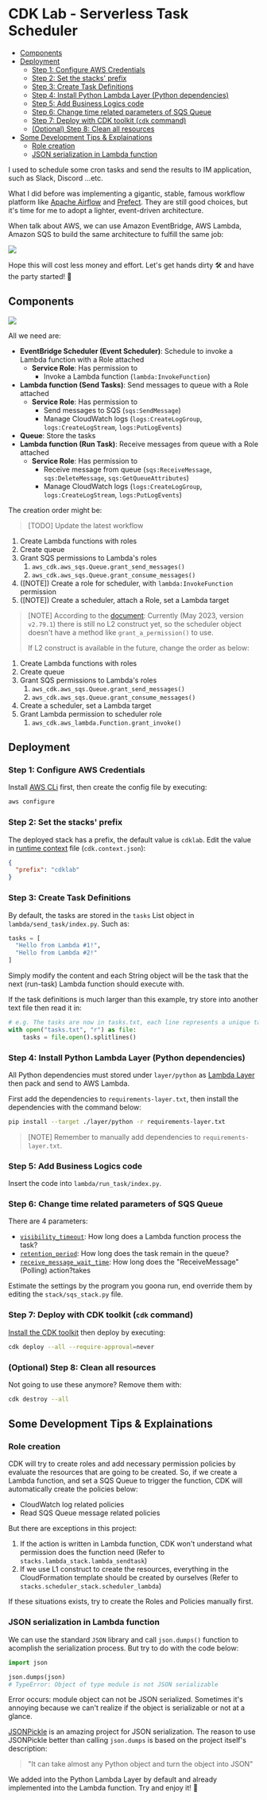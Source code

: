 # CDK Lab - Serverless Task Scheduler<!-- omit from toc -->

- [Components](#components)
- [Deployment](#deployment)
  - [Step 1: Configure AWS Credentials](#step-1-configure-aws-credentials)
  - [Step 2: Set the stacks' prefix](#step-2-set-the-stacks-prefix)
  - [Step 3: Create Task Definitions](#step-3-create-task-definitions)
  - [Step 4: Install Python Lambda Layer (Python dependencies)](#step-4-install-python-lambda-layer-python-dependencies)
  - [Step 5: Add Business Logics code](#step-5-add-business-logics-code)
  - [Step 6: Change time related parameters of SQS Queue](#step-6-change-time-related-parameters-of-sqs-queue)
  - [Step 7: Deploy with CDK toolkit (`cdk` command)](#step-7-deploy-with-cdk-toolkit-cdk-command)
  - [(Optional) Step 8: Clean all resources](#optional-step-8-clean-all-resources)
- [Some Development Tips \& Explainations](#some-development-tips--explainations)
  - [Role creation](#role-creation)
  - [JSON serialization in Lambda function](#json-serialization-in-lambda-function)


I used to schedule some cron tasks and send the results to IM application, such as Slack, Discord ...etc.

What I did before was implementing a gigantic, stable, famous workflow platform like [Apache Airflow](https://airflow.apache.org) and [Prefect](https://www.prefect.io). They are still good choices, but it's time for me to adopt a lighter, event-driven architecture.

When talk about AWS, we can use Amazon EventBridge, AWS Lambda, Amazon SQS to build the same architecture to fulfill the same job:

![](./diagram-services.jpg)

Hope this will cost less money and effort. Let's get hands dirty 🛠️ and have the party started! 🎉

## Components

![](diagram-detailed.jpg)

All we need are:

* **EventBridge Scheduler (Event Scheduler)**: Schedule to invoke a Lambda function with a Role attached
  * **Service Role**: Has permission to
    * Invoke a Lambda function (`lambda:InvokeFunction`)
* **Lambda function (Send Tasks)**: Send messages to queue with a Role attached
  * **Service Role**: Has permission to
    * Send messages to SQS (`sqs:SendMessage`)
    * Manage CloudWatch logs (`logs:CreateLogGroup`, `logs:CreateLogStream`, `logs:PutLogEvents`)
* **Queue**: Store the tasks
* **Lambda function (Run Task)**: Receive messages from queue with a Role attached
  * **Service Role**: Has permission to
      * Receive message from queue (`sqs:ReceiveMessage`, `sqs:DeleteMessage`, `sqs:GetQueueAttributes`)
      * Manage CloudWatch logs (`logs:CreateLogGroup`, `logs:CreateLogStream`, `logs:PutLogEvents`)

The creation order might be:

> [TODO] Update the latest workflow

1. Create Lambda functions with roles
2. Create queue
3. Grant SQS permissions to Lambda's roles
   1. `aws_cdk.aws_sqs.Queue.grant_send_messages()`
   2. `aws_cdk.aws_sqs.Queue.grant_consume_messages()`
4. ([NOTE]) Create a role for scheduler, with `lambda:InvokeFunction` permission
5. ([NOTE]) Create a scheduler, attach a Role, set a Lambda target

> [NOTE] According to the [document](https://docs.aws.amazon.com/cdk/api/v2/python/aws_cdk.aws_scheduler/README.html): Currently (May 2023, version `v2.79.1`) there is still no L2 construct yet, so the scheduler object doesn't have a method like `grant_a_permission()` to use.
>
> If L2 construct is available in the future, change the order as below:

1. Create Lambda functions with roles
2. Create queue
3. Grant SQS permissions to Lambda's roles
   1. `aws_cdk.aws_sqs.Queue.grant_send_messages()`
   2. `aws_cdk.aws_sqs.Queue.grant_consume_messages()`
4. Create a scheduler, set a Lambda target
5. Grant Lambda permission to scheduler role
   1. `aws_cdk.aws_lambda.Function.grant_invoke()`

## Deployment

### Step 1: Configure AWS Credentials

Install [AWS CLi](https://docs.aws.amazon.com/cli/latest/userguide/getting-started-install.html) first, then create the config file by executing:

```bash
aws configure
```

### Step 2: Set the stacks' prefix

The deployed stack has a prefix, the default value is `cdklab`. Edit the value in [runtime context](https://docs.aws.amazon.com/cdk/v2/guide/context.html) file (`cdk.context.json`):

```json
{
  "prefix": "cdklab"
}
```

### Step 3: Create Task Definitions

By default, the tasks are stored in the `tasks` List object in `lambda/send_task/index.py`. Such as:

```python
tasks = [
  "Hello from Lambda #1!",
  "Hello from Lambda #2!"
]
```

Simply modify the content and each String object will be the task that the next (run-task) Lambda function should execute with.

If the task definitions is much larger than this example, try store into another text file then read it in:

```python
# e.g. The tasks are now in tasks.txt, each line represents a unique task definition
with open("tasks.txt", "r") as file:
    tasks = file.open().splitlines()
```

### Step 4: Install Python Lambda Layer (Python dependencies)

All Python dependencies must stored under `layer/python` as [Lambda Layer](https://docs.aws.amazon.com/lambda/latest/dg/configuration-layers.html) then pack and send to AWS Lambda.

First add the dependencies to `requirements-layer.txt`, then install the dependencies with the command below: 

```bash
pip install --target ./layer/python -r requirements-layer.txt
```

> [NOTE] Remember to manually add dependencies to `requirements-layer.txt`.

### Step 5: Add Business Logics code

Insert the code into `lambda/run_task/index.py`.

### Step 6: Change time related parameters of SQS Queue

There are 4 parameters:

* [`visibility_timeout`](https://docs.aws.amazon.com/AWSSimpleQueueService/latest/SQSDeveloperGuide/sqs-visibility-timeout.html): How long does a Lambda function process the task?
* [`retention_period`](https://docs.aws.amazon.com/AWSSimpleQueueService/latest/APIReference/API_SetQueueAttributes.html#API_SetQueueAttributes_RequestSyntax): How long does the task remain in the queue?
* [`receive_message_wait_time`](https://docs.aws.amazon.com/AWSSimpleQueueService/latest/SQSDeveloperGuide/): How long does the "ReceiveMessage" (Polling) action?takes 

Estimate the settings by the program you goona run, end override them by editing the `stack/sqs_stack.py` file.

### Step 7: Deploy with CDK toolkit (`cdk` command)

[Install the CDK toolkit](https://docs.aws.amazon.com/cdk/v2/guide/cli.html) then deploy by executing:

```bash
cdk deploy --all --require-approval=never
```

### (Optional) Step 8: Clean all resources

Not going to use these anymore? Remove them with:

```bash
cdk destroy --all
```

## Some Development Tips & Explainations

### Role creation

CDK will try to create roles and add necessary permission policies by evaluate the resources that are going to be created. So, if we create a Lambda function, and set a SQS Queue to trigger the function, CDK will automatically create the policies below:

* CloudWatch log related policies
* Read SQS Queue message related policies

But there are exceptions in this project:

1. If the action is written in Lambda function, CDK won't understand what permission does the function need (Refer to `stacks.lambda_stack.lambda_sendtask`)
2. If we use L1 construct to create the resources, everything in the CloudFormation template should be created by ourselves (Refer to `stacks.scheduler_stack.scheduler_lambda`)

If these situations exists, try to create the Roles and Policies manually first.

### JSON serialization in Lambda function

We can use the standard `JSON` library and call `json.dumps()` function to acomplish the serialization process. But try to do with the code below:

```python
import json

json.dumps(json)
# TypeError: Object of type module is not JSON serializable
```

Error occurs: module object can not be JSON serialized. Sometimes it's annoying because we can't realize if the object is serializable or not at a glance.

[JSONPickle](https://github.com/jsonpickle/jsonpickle) is an amazing project for JSON serialization. The reason to use JSONPickle better than calling `json.dumps` is based on the project itself's description:

> "It can take almost any Python object and turn the object into JSON"

We added into the Python Lambda Layer by default and already implemented into the Lambda function. Try and enjoy it! 🍻
